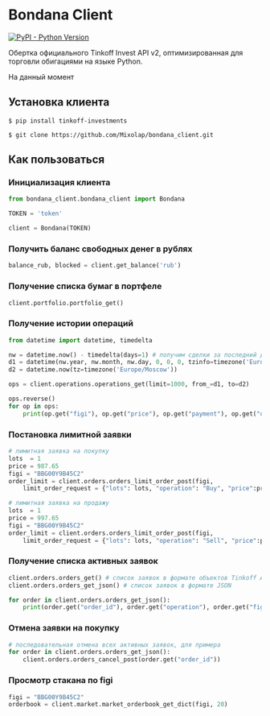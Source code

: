 # Bondana Client

[![PyPI - Python Version](https://img.shields.io/pypi/pyversions/tinkoff-investments)](https://www.python.org/downloads/)

Обертка официального Tinkoff Invest API v2, оптимизированная для торговли обигациями на языке Python.

На данный момент

## Установка клиента

<!-- termynal -->

```
$ pip install tinkoff-investments

$ git clone https://github.com/Mixolap/bondana_client.git
```

## Как пользоваться

### Инициализация клиента

```python
from bondana_client.bondana_client import Bondana

TOKEN = 'token'

client = Bondana(TOKEN)
```
 
### Получить баланс свободных денег в рублях 

```python
balance_rub, blocked = client.get_balance('rub')
```

### Получение списка бумаг в портфеле

```python
client.portfolio.portfolio_get()
```

### Получение истории операций

```python
from datetime import datetime, timedelta

nw = datetime.now() - timedelta(days=1) # получим сделки за последний день
d1 = datetime(nw.year, nw.month, nw.day, 0, 0, 0, tzinfo=timezone('Europe/Moscow'))  
d2 = datetime.now(tz=timezone('Europe/Moscow')) 

ops = client.operations.operations_get(limit=1000, from_=d1, to=d2)

ops.reverse()
for op in ops:
    print(op.get("figi"), op.get("price"), op.get("payment"), op.get("quantity"))

```

### Постановка лимитной заявки

```python
# лимитная заявка на покупку
lots  = 1
price = 987.65
figi = "BBG00Y9B45C2"
order_limit = client.orders.orders_limit_order_post(figi, 
	limit_order_request = {"lots": lots, "operation": "Buy", "price":price, "message": "custom_message",})  

# лимитная заявка на продажу
lots  = 1
price = 997.65
figi = "BBG00Y9B45C2"
order_limit = client.orders.orders_limit_order_post(figi, 
	limit_order_request = {"lots": lots, "operation": "Sell", "price":price, "message": "custom_message",})                
```

### Получение списка активных заявок

```python
client.orders.orders_get() # список заявок в формате объектов Tinkoff API
client.orders.orders_get_json() # список заявок в формате JSON

for order in client.orders.orders_get_json():
	print(order.get("order_id"), order.get("operation"), order.get("figi"))
```

### Отмена заявки на покупку

```python
# последовательная отмена всех активных заявок, для примера
for order in client.orders.orders_get_json():
	client.orders.orders_cancel_post(order.get("order_id"))
```

### Просмотр стакана по figi

```python
figi = "BBG00Y9B45C2"
orderbook = client.market.market_orderbook_get_dict(figi, 20)
```

